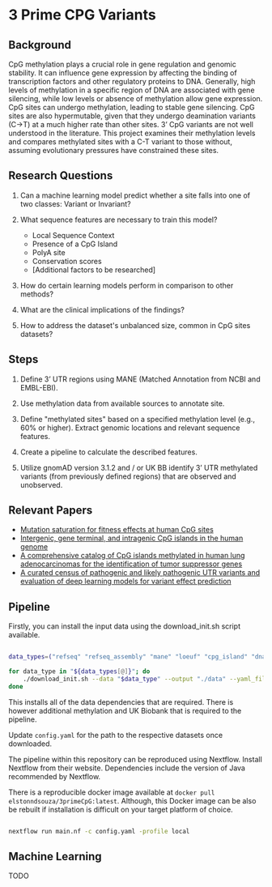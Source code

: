 # 3 Prime CPG Variants

## Background

CpG methylation plays a crucial role in gene regulation and genomic stability. It can influence gene expression by affecting the binding of transcription factors and other regulatory proteins to DNA. Generally, high levels of methylation in a specific region of DNA are associated with gene silencing, while low levels or absence of methylation allow gene expression. CpG sites can undergo methylation, leading to stable gene silencing. CpG sites are also hypermutable, given that they undergo deamination variants (C->T) at a much higher rate than other sites. 3’ CpG variants are not well understood in the literature. This project examines their methylation levels and compares methylated sites with a C-T variant to those without, assuming evolutionary pressures have constrained these sites.

## Research Questions

1. Can a machine learning model predict whether a site falls into one of two classes: Variant or Invariant?

2. What sequence features are necessary to train this model?
   - Local Sequence Context
   - Presence of a CpG Island
   - PolyA site
   - Conservation scores
   - [Additional factors to be researched]

3. How do certain learning models perform in comparison to other methods?

4. What are the clinical implications of the findings?

5. How to address the dataset's unbalanced size, common in CpG sites datasets?

## Steps

1. Define 3’ UTR regions using MANE (Matched Annotation from NCBI and EMBL-EBI).

2. Use methylation data from available sources to annotate site.

3. Define "methylated sites" based on a specified methylation level (e.g., 60% or higher). Extract genomic locations and relevant sequence features.

4. Create a pipeline to calculate the described features.

5. Utilize gnomAD version 3.1.2 and / or UK BB  identify 3’ UTR methylated variants (from previously defined regions) that are observed and unobserved.

## Relevant Papers

- [Mutation saturation for fitness effects at human CpG sites](https://elifesciences.org/articles/71513)
- [Intergenic, gene terminal, and intragenic CpG islands in the human genome](https://www.ncbi.nlm.nih.gov/pmc/articles/PMC2817693/#B24)
- [A comprehensive catalog of CpG islands methylated in human lung adenocarcinomas for the identification of tumor suppressor genes](https://www.ncbi.nlm.nih.gov/pmc/articles/PMC4042824/)
- [A curated census of pathogenic and likely pathogenic UTR variants and evaluation of deep learning models for variant effect prediction](https://www.ncbi.nlm.nih.gov/pmc/articles/PMC8460052/)


## Pipeline

Firstly, you can install the input data using the download_init.sh script available.

```bash

data_types=("refseq" "refseq_assembly" "mane" "loeuf" "cpg_island" "dnase" "polya" "ensembl_ancestral" "mirna" "histone_methylation")

for data_type in "${data_types[@]}"; do
    ./download_init.sh --data "$data_type" --output "./data" --yaml_file "config.yaml"
done

```

This installs all of the data dependencies that are required. There is however additional methylation and UK Biobank that is required to the pipeline.

Update `config.yaml` for the path to the respective datasets once downloaded.

The pipeline within this repository can be reproduced using Nextflow. Install Nextflow from their website. Dependencies include the version of Java recommended by Nextflow.

There is a reproducible docker image available at `docker pull elstonndsouza/3primeCpG:latest`. Although, this Docker image can be also be rebuilt if installation is difficult on your target platform of choice.

```bash

nextflow run main.nf -c config.yaml -profile local

```

## Machine Learning

TODO
